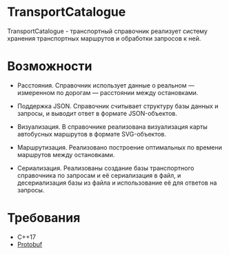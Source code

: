 # TransportCatalogue

TransportCatalogue - транспортный справочник реализует систему хранения транспортных маршрутов и обработки запросов к ней.

# Возможности

* Расстояния.
Справочник использует данные о реальном — измеренном по дорогам — расстоянии между остановками.

* Поддержка JSON.
Справочник считывает структуру базы данных и запросы, и выводит ответ в формате JSON-объектов.

* Визуализация.
В справочнике реализована визуализация карты автобусных маршрутов в формате SVG-объектов.

* Маршрутизация.
Реализовано построение оптимальных по времени маршрутов между остановками.

* Сериализация.
Реализованы создание базы транспортного справочника по запросам и её сериализация в файл, и
десериализация базы из файла и использование её для ответов на запросы.

# Требования

* C++17 
* [Protobuf](https://github.com/protocolbuffers/protobuf/releases)